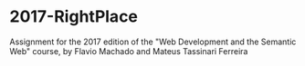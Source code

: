 # 2017-RightPlace
Assignment for the 2017 edition of the "Web Development and the Semantic Web" course, by Flavio Machado and Mateus Tassinari Ferreira
